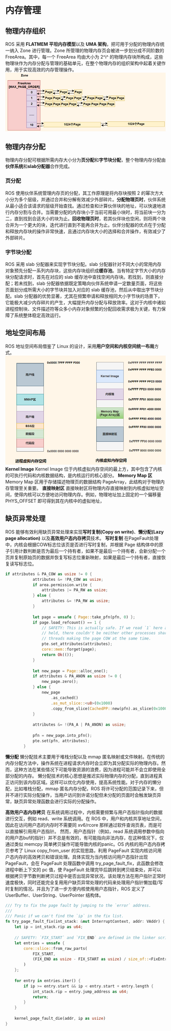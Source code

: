 # 内存管理

## 物理内存组织
ROS 采用 **FLATMEM 平坦内存模型**以及 **UMA 架构**，把可用于分配的物理内存统一纳入 Zone 进行管理。Zone 所管理的物理内存页会被进一步划分成不同阶数的 FreeArea。其中，每一个 FreeArea 均由大小为 2^i^ 的物理内存块所构成，这些物理块作为内存分配与管理的基础单元，在整个物理内存的组织架构中起着关键作用，用于实现高效的内存管理操作。
![物理内存组织](images/mm_zone.png)

## 物理内存分配
物理内存分配可根据所需内存大小分为**页分配**和**字节块分配**，整个物理内存分配由**伙伴系统**和**slab分配器**合作完成。

### 页分配
ROS 使用伙伴系统管理内存页的分配，其工作原理是将内存块按照 2 的幂次方大小分为多个层级，并通过合并和分解有效减少外部碎片。**分配物理页时**，伙伴系统从最小适合该请求的层级开始查找。通过检查和计算伙伴块的地址，可以快速地进行内存分割与合并。当需要分配的内存块小于当前可用最小块时，将当前块一分为二，直到找到合适大小的块为止。**回收物理页时**，若其伙伴块也空闲，则将两个块合并为一个更大的块，迭代进行直到不能再合并为止。伙伴分配器的优点在于分配和释放内存块的操作非常快速，且通过内存块大小的选择和合并操作，有效减少了外部碎片。

### 字节块分配
ROS 采用 slab 分配器来实现字节块分配。slab 分配器针对不同大小的常用内存对象预先分配一系列内存块，这些内存块组织成**缓存池**。当有特定字节大小的内存块分配请求时，首先在对应的 slab 缓存池中查找空闲内存块。若找到，则直接分配；若未找到，slab 分配器依据既定策略向伙伴系统申请一定数量页面，将这些页面划分成所需大小的字节块并加入对应的 slab 缓存池，然后从中取出字节块分配。slab 分配器的优势显著，尤其在频繁申请和释放相同大小字节块的场景下，它能极大减少内存碎片的产生，大幅提升内存分配与释放效率。这对于内核中诸如进程控制块、文件描述符等众多小内存对象频繁的分配回收需求极为关键，有力保障了系统整体稳定高效运行。

## 地址空间布局
ROS 地址空间布局借鉴了 Linux 的设计，采用**用户空间和内核空间统一布局**方式。
![地址空间](images/mm_layout.png)
**Kernel Image**
Kernel Image 位于内核虚拟内存空间的最上方，其中包含了内核的可执行代码和内核数据结构，是内核运行的核心部分。
**Memory Map 区**
Memory Map 区用于存储描述物理页的数据结构 PageArray，此结构对于物理内存管理至关重要。
**直接映射区**
直接映射区将物理内存直接映射到内核虚拟地址空间，使得内核可以方便地访问物理内存。例如，物理地址加上固定的一个偏移量 PHYS_OFFSET 即可得到其在内核中的虚拟地址，

## 缺页异常处理
ROS 能够有效利用缺页异常处理来实现**写时复制(Copy on write)**、**懒分配(Lazy page allocation)** 以及**高效用户态内存拷贝**技术。
**写时复制**
在PageFault处理中，内核会根据COW标志位该页是否进行写时复制，并根据 Page 结构体中的原子引用计数判断是否为最后一个持有者，如果不是最后一个持有者，会新分配一个页并复制原始页的数据并恢复写标志位重新映射，如果是最后一个持有者，直接恢复读写标志位。
``` rust
if attributes & PA_COW as usize != 0 {
            attributes &= !PA_COW as usize;
            if area.permission.write {
                attributes |= PA_RW as usize;
            } else {
                attributes &= !PA_RW as usize;
            }

            let page = unsafe { Page::take_pfn(pfn, 0) };
            if page.load_refcount() == 1 {
                // SAFETY: This is actually safe. If we read `1` here and we have `MMList` lock
                // held, there couldn't be neither other processes sharing the page, nor other
                // threads making the page COW at the same time.
                pte.set_attributes(attributes);
                core::mem::forget(page);
                return Ok(());
            }

            let new_page = Page::alloc_one();
            if attributes & PA_ANON as usize != 0 {
                new_page.zero();
            } else {
                new_page
                    .as_cached()
                    .as_mut_slice::<u8>(0x1000)
                    .copy_from_slice(CachedPP::new(pfn).as_slice(0x1000));
            }

            attributes &= !(PA_A | PA_ANON) as usize;

            pfn = new_page.into_pfn();
            pte.set(pfn, attributes);
        }
```

**懒分配**
懒分配技术主要用于堆栈分配以及 mmap 匿名映射或文件映射。在传统的内存分配方法中，操作系统在进程请求内存时会立即为其分配实际的物理内存。然而，这种方法在某些情况下可能导致资源的浪费，因为进程可能并不会立即使用全部分配的内存。
懒分配技术的核心思想是推迟实际物理内存的分配，直到进程真正访问到该内存区域。这样可以优化内存使用，提高系统性能。对于内存的懒分配，比如堆栈分配，mmap 匿名内存分配，ROS 将许可分配的范围记录下来，但并不进行实际分配操作，当用户访问到许诺分配但未分配的页面时会触发缺页异常，缺页异常处理函数会进行实际的分配操作。

**高效用户态内存拷贝**
在系统调用过程中，内核需要频繁与用户态指针指向的数据进行交互，例如 read、write 系统调用。在 ROS 中，用户和内核共享地址空间，因此在访问用户态的内存时不需要同 xv6/rcore 那样通过软件查询页表，而是可以直接解引用用户态指针。
然而，用户态指针（例如，read 系统调用参数中指向的用户态buf的指针）并不总是有效的，有可能指向非法内存，在这种情况下，仅通过类似 memcpy 简单拷贝操作可能导致内核的panic。OS 内核的用户态内存拷贝参考了 Linux copy_from_user 的实现思路，利用 PageFault 实现内核访问用户态内存的高效拷贝和错误处理。具体实现为当内核访问用户态指针出现 PageFault，会在 PageFault 处理函数中调用 try_page_fault_fix，此函数会修改进程中断上下文的 pc 值，使 PageFault 处理完毕后跳转到拷贝结束处，并可以根据拷贝字节数判断拷贝过程中是否出现异常状况。该处理方法在用户指针正常时速度极快，同时还能完全复用用户缺页异常处理的代码来处理用户指针懒加载/写时复制的情况。并且为了进一步方便内核使用用户态指针，ROS 定义了 UserBuffer、UserString、UserPointer 结构体。
``` rust
/// Try to fix the page fault by jumping to the `error` address.
///
/// Panic if we can't find the `ip` in the fix list.
fn try_page_fault_fix(int_stack: &mut InterruptContext, addr: VAddr) {
    let ip = int_stack.rip as u64;

    // SAFETY: `FIX_START` and `FIX_END` are defined in the linker script in `.rodata` section.
    let entries = unsafe {
        core::slice::from_raw_parts(
            FIX_START,
            (FIX_END as usize - FIX_START as usize) / size_of::<FixEntry>(),
        )
    };

    for entry in entries.iter() {
        if ip >= entry.start && ip < entry.start + entry.length {
            int_stack.rip = entry.jump_address as u64;
            return;
        }
    }

    kernel_page_fault_die(addr, ip as usize)
}
```
